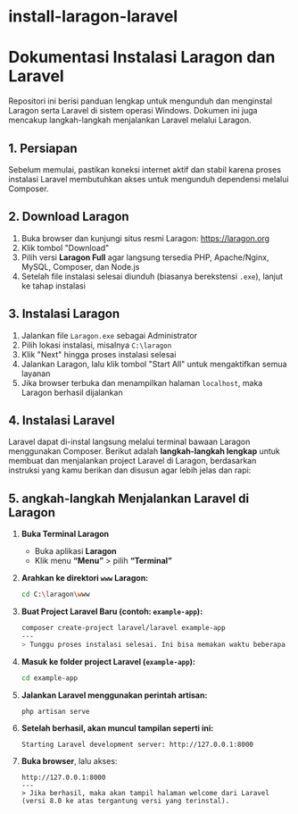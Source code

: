 # install-laragon-laravel

# Dokumentasi Instalasi Laragon dan Laravel

Repositori ini berisi panduan lengkap untuk mengunduh dan menginstal Laragon serta Laravel di sistem operasi Windows. Dokumen ini juga mencakup langkah-langkah menjalankan Laravel melalui Laragon.

## 1. Persiapan

Sebelum memulai, pastikan koneksi internet aktif dan stabil karena proses instalasi Laravel membutuhkan akses untuk mengunduh dependensi melalui Composer.

## 2. Download Laragon

1. Buka browser dan kunjungi situs resmi Laragon: https://laragon.org
2. Klik tombol "Download"
3. Pilih versi **Laragon Full** agar langsung tersedia PHP, Apache/Nginx, MySQL, Composer, dan Node.js
4. Setelah file instalasi selesai diunduh (biasanya berekstensi `.exe`), lanjut ke tahap instalasi

## 3. Instalasi Laragon

1. Jalankan file `Laragon.exe` sebagai Administrator
2. Pilih lokasi instalasi, misalnya `C:\laragon`
3. Klik "Next" hingga proses instalasi selesai
4. Jalankan Laragon, lalu klik tombol "Start All" untuk mengaktifkan semua layanan
5. Jika browser terbuka dan menampilkan halaman `localhost`, maka Laragon berhasil dijalankan

## 4. Instalasi Laravel

Laravel dapat di-instal langsung melalui terminal bawaan Laragon menggunakan Composer.
Berikut adalah **langkah-langkah lengkap** untuk membuat dan menjalankan project Laravel di Laragon, berdasarkan instruksi yang kamu berikan dan disusun agar lebih jelas dan rapi:

## 5. **angkah-langkah Menjalankan Laravel di Laragon**

1. **Buka Terminal Laragon**
   - Buka aplikasi **Laragon**
   - Klik menu **“Menu”** > pilih **“Terminal”**

2. **Arahkan ke direktori `www` Laragon:**
   ```bash
   cd C:\laragon\www

3. **Buat Project Laravel Baru (contoh: `example-app`):**
   ```bash
   composer create-project laravel/laravel example-app
   ---
   > Tunggu proses instalasi selesai. Ini bisa memakan waktu beberapa menit tergantung kecepatan internet.

4. **Masuk ke folder project Laravel (`example-app`):**
   ```bash
   cd example-app

5. **Jalankan Laravel menggunakan perintah artisan:**
   ```bash
   php artisan serve
   
6. **Setelah berhasil, akan muncul tampilan seperti ini:**
   ```
   Starting Laravel development server: http://127.0.0.1:8000

7. **Buka browser**, lalu akses:
   ```
   http://127.0.0.1:8000
   ---
   > Jika berhasil, maka akan tampil halaman welcome dari Laravel (versi 8.0 ke atas tergantung versi yang terinstal).
